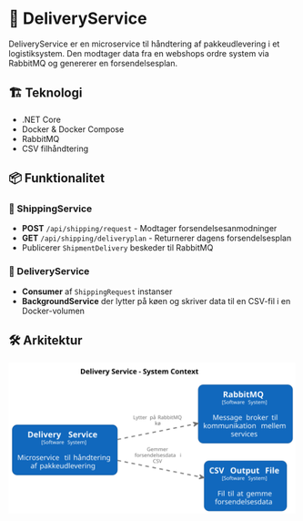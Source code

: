 # 🚀 DeliveryService

DeliveryService er en microservice til håndtering af pakkeudlevering i et logistiksystem. Den modtager data fra en webshops ordre system via RabbitMQ og genererer en forsendelsesplan.

## 🏗 Teknologi
- .NET Core
- Docker & Docker Compose
- RabbitMQ
- CSV filhåndtering

## 📦 Funktionalitet
### 🔹 ShippingService
- **POST** `/api/shipping/request` - Modtager forsendelsesanmodninger
- **GET** `/api/shipping/deliveryplan` - Returnerer dagens forsendelsesplan
- Publicerer `ShipmentDelivery` beskeder til RabbitMQ

### 🔹 DeliveryService
- **Consumer** af `ShippingRequest` instanser
- **BackgroundService** der lytter på køen og skriver data til en CSV-fil i en Docker-volumen

## 🛠 Arkitektur
![Shipping Diagram](DeliveryService.svg)
